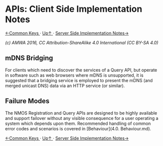 # APIs: Client Side Implementation Notes
[←Common Keys ](2.1._APIs_-_Common_Keys.md) · [ Up↑ ](..) · [Server Side Implementation Notes→](2.3._APIs_-_Server_Side_Implementation_Notes.md)

_(c) AMWA 2016, CC Attribution-ShareAlike 4.0 International (CC BY-SA 4.0)_

## mDNS Bridging

For clients which need to discover the services of a Query API, but operate in software such as web browsers where mDNS is unsupported, it is suggested that a bridging service is employed to present the mDNS (and merged unicast DNS) data via an HTTP service (or similar).

## Failure Modes

The NMOS Registration and Query APIs are designed to be highly available and support failover without any visible consequence for a user operating a system which depends upon them. Recommended handling of common error codes and scenarios is covered in [Behaviour](4.0. Behaviour.md).

[←Common Keys ](2.1._APIs_-_Common_Keys.md) · [ Up↑ ](..) · [Server Side Implementation Notes→](2.3._APIs_-_Server_Side_Implementation_Notes.md)
